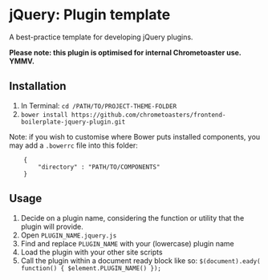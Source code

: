# jQuery: Plugin template

A best-practice template for developing jQuery plugins.

__Please note: this plugin is optimised for internal Chrometoaster use. YMMV.__

## Installation

1. In Terminal: `cd /PATH/TO/PROJECT-THEME-FOLDER`
1. `bower install https://github.com/chrometoasters/frontend-boilerplate-jquery-plugin.git`

Note: if you wish to customise where Bower puts installed components, you may add a `.bowerrc` file into this folder:

        {
            "directory" : "PATH/TO/COMPONENTS"
        }

## Usage

1. Decide on a plugin name, considering the function or utility that the plugin will provide.
1. Open `PLUGIN_NAME.jquery.js`
1. Find and replace `PLUGIN_NAME` with your (lowercase) plugin name
1. Load the plugin with your other site scripts
1. Call the plugin within a document ready block like so: `$(document).eady( function() { $element.PLUGIN_NAME() });`
